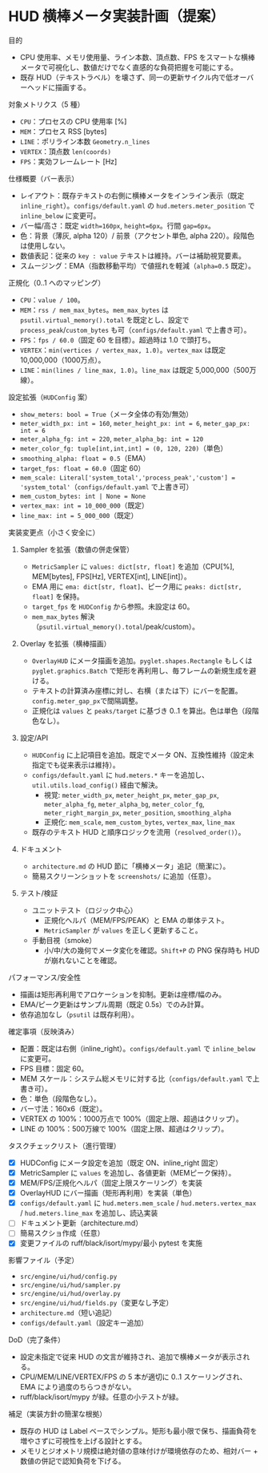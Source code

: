 # HUD 横棒メータ実装計画（提案）

目的
- CPU 使用率、メモリ使用量、ライン本数、頂点数、FPS をスマートな横棒メータで可視化し、数値だけでなく直感的な負荷把握を可能にする。
- 既存 HUD（テキストラベル）を壊さず、同一の更新サイクル内で低オーバーヘッドに描画する。

対象メトリクス（5 種）
- `CPU`：プロセスの CPU 使用率 [%]
- `MEM`：プロセス RSS [bytes]
- `LINE`：ポリライン本数 `Geometry.n_lines`
- `VERTEX`：頂点数 `len(coords)`
- `FPS`：実効フレームレート [Hz]

仕様概要（バー表示）
- レイアウト：既存テキストの右側に横棒メータをインライン表示（既定 `inline_right`）。`configs/default.yaml` の `hud.meters.meter_position` で `inline_below` に変更可。
- バー幅/高さ：既定 `width=160px`, `height=6px`。行間 `gap=6px`。
- 色：背景（薄灰, alpha 120）/ 前景（アクセント単色, alpha 220）。段階色は使用しない。
- 数値表記：従来の `key : value` テキストは維持。バーは補助視覚要素。
- スムージング：EMA（指数移動平均）で値揺れを軽減（`alpha=0.5` 既定）。

正規化（0..1 へのマッピング）
- `CPU`：`value / 100`。
- `MEM`：`rss / mem_max_bytes`。`mem_max_bytes` は `psutil.virtual_memory().total` を既定とし、設定で `process_peak`/`custom_bytes` も可（`configs/default.yaml` で上書き可）。
- `FPS`：`fps / 60.0`（固定 60 を目標）。超過時は 1.0 で頭打ち。
- `VERTEX`：`min(vertices / vertex_max, 1.0)`。`vertex_max` は既定 10,000,000（1000万点）。
- `LINE`：`min(lines / line_max, 1.0)`。`line_max` は既定 5,000,000（500万線）。

設定拡張（`HUDConfig` 案）
- `show_meters: bool = True`（メータ全体の有効/無効）
- `meter_width_px: int = 160`, `meter_height_px: int = 6`, `meter_gap_px: int = 6`
- `meter_alpha_fg: int = 220`, `meter_alpha_bg: int = 120`
- `meter_color_fg: tuple[int,int,int] = (0, 120, 220)`（単色）
- `smoothing_alpha: float = 0.5`（EMA）
- `target_fps: float = 60.0`（固定 60）
- `mem_scale: Literal['system_total','process_peak','custom'] = 'system_total'`（`configs/default.yaml` で上書き可）
- `mem_custom_bytes: int | None = None`
- `vertex_max: int = 10_000_000`（既定）
- `line_max: int = 5_000_000`（既定）

実装変更点（小さく安全に）
1) Sampler を拡張（数値の併走保管）
   - `MetricSampler` に `values: dict[str, float]` を追加（CPU[%], MEM[bytes], FPS[Hz], VERTEX[int], LINE[int]）。
   - EMA 用に `ema: dict[str, float]`、ピーク用に `peaks: dict[str, float]` を保持。
   - `target_fps` を `HUDConfig` から参照。未設定は 60。
   - `mem_max_bytes` 解決（`psutil.virtual_memory().total`/peak/custom）。

2) Overlay を拡張（横棒描画）
   - `OverlayHUD` にメータ描画を追加。`pyglet.shapes.Rectangle` もしくは `pyglet.graphics.Batch` で矩形を再利用し、毎フレームの新規生成を避ける。
   - テキストの計算済み座標に対し、右横（または下）にバーを配置。`config.meter_gap_px`で間隔調整。
   - 正規化は `values` と `peaks/target` に基づき 0..1 を算出。色は単色（段階色なし）。

3) 設定/API
   - `HUDConfig` に上記項目を追加。既定でメータ ON、互換性維持（設定未指定でも従来表示は維持）。
   - `configs/default.yaml` に `hud.meters.*` キーを追加し、`util.utils.load_config()` 経由で解決。
     - 視覚: `meter_width_px`, `meter_height_px`, `meter_gap_px`, `meter_alpha_fg`, `meter_alpha_bg`, `meter_color_fg`, `meter_right_margin_px`, `meter_position`, `smoothing_alpha`
     - 正規化: `mem_scale`, `mem_custom_bytes`, `vertex_max`, `line_max`
   - 既存のテキスト HUD と順序ロジックを流用（`resolved_order()`）。

4) ドキュメント
   - `architecture.md` の HUD 節に「横棒メータ」追記（簡潔に）。
   - 簡易スクリーンショットを `screenshots/` に追加（任意）。

5) テスト/検証
   - ユニットテスト（ロジック中心）
     - 正規化ヘルパ（MEM/FPS/PEAK）と EMA の単体テスト。
     - `MetricSampler` が `values` を正しく更新すること。
   - 手動目視（smoke）
     - 小/中/大の幾何でメータ変化を確認。`Shift+P` の PNG 保存時も HUD が崩れないことを確認。

パフォーマンス/安全性
- 描画は矩形再利用でアロケーションを抑制。更新は座標/幅のみ。
- EMA/ピーク更新はサンプル周期（既定 0.5s）でのみ計算。
- 依存追加なし（`psutil` は既存利用）。

確定事項（反映済み）
- 配置：既定は右側（inline_right）。`configs/default.yaml` で `inline_below` に変更可。
- FPS 目標：固定 60。
- MEM スケール：システム総メモリに対する比（`configs/default.yaml` で上書き可）。
- 色：単色（段階色なし）。
- バー寸法：160x6（既定）。
- VERTEX の 100%：1000万点で 100%（固定上限、超過はクリップ）。
- LINE の 100%：500万線で 100%（固定上限、超過はクリップ）。

タスクチェックリスト（進行管理）
- [x] HUDConfig にメータ設定を追加（既定 ON、inline_right 固定）
- [x] MetricSampler に `values` を追加し、各値更新（MEMピーク保持）。
- [x] MEM/FPS/正規化ヘルパ（固定上限スケーリング）を実装
- [x] OverlayHUD にバー描画（矩形再利用）を実装（単色）
- [x] `configs/default.yaml` に `hud.meters.mem_scale` / `hud.meters.vertex_max` / `hud.meters.line_max` を追加し、読込実装
- [ ] ドキュメント更新（architecture.md）
- [ ] 簡易スクショ作成（任意）
- [x] 変更ファイルの ruff/black/isort/mypy/最小 pytest を実施

影響ファイル（予定）
- `src/engine/ui/hud/config.py`
- `src/engine/ui/hud/sampler.py`
- `src/engine/ui/hud/overlay.py`
- `src/engine/ui/hud/fields.py`（変更なし予定）
- `architecture.md`（短い追記）
- `configs/default.yaml`（設定キー追加）

DoD（完了条件）
- 設定未指定で従来 HUD の文言が維持され、追加で横棒メータが表示される。
- CPU/MEM/LINE/VERTEX/FPS の 5 本が適切に 0..1 スケーリングされ、EMA により過度のちらつきがない。
- ruff/black/isort/mypy が緑。任意の小テストが緑。

補足（実装方針の簡潔な根拠）
- 既存の HUD は Label ベースでシンプル。矩形も最小限で保ち、描画負荷を増やさずに可視性を上げる設計とする。
- メモリとジオメトリ規模は絶対値の意味付けが環境依存のため、相対バー + 数値の併記で認知負荷を下げる。
